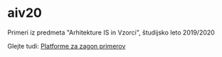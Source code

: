 # aiv20
Primeri iz predmeta "Arhitekture IS in Vzorci", študijsko leto 2019/2020


Glejte tudi: [Platforme za zagon primerov](https://github.com/lukapavlic/jee8)
